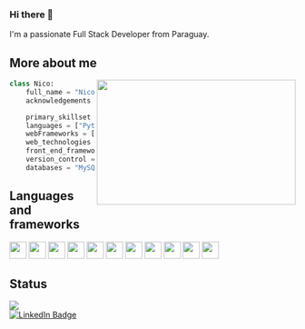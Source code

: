 ### Hi there 👋

I'm a passionate Full Stack Developer from Paraguay.

## More about me

<img align="right" width="350" height="220" src="https://i2.wp.com/allhtaccess.info/wp-content/uploads/2018/03/programming.gif?fit=1281%2C716&ssl=1" />

```python
class Nico:
    full_name = "Nicolás Dickel Storrer"
    acknowledgements = "Full Stack Developer"

    primary_skillset = "Web Development"
    languages = ["Python", "Javascript"]
    webFrameworks = ["Flask", "Django"]
    web_technologies = ["HTML", "CSS", "Bootstrap"]
    front_end_frameworks = "jQuery"
    version_control = ["Git", "GitHub"]
    databases = "MySQL"
```

## Languages and frameworks

<code><img height="30" src="https://raw.githubusercontent.com/yurijserrano/Github-Profile-Readme-Logos/042e36c55d4d757621dedc4f03108213fbb57ec4/programming%20languages/python.svg"></code>
<code><img height="30" src="https://raw.githubusercontent.com/yurijserrano/Github-Profile-Readme-Logos/042e36c55d4d757621dedc4f03108213fbb57ec4/programming%20languages/javascript.svg"></code>
<code><img height="30" src="https://raw.githubusercontent.com/yurijserrano/Github-Profile-Readme-Logos/042e36c55d4d757621dedc4f03108213fbb57ec4/frameworks/flask.svg"></code>
<code><img height="30" src="https://raw.githubusercontent.com/yurijserrano/Github-Profile-Readme-Logos/042e36c55d4d757621dedc4f03108213fbb57ec4/frameworks/django.svg"></code>
<code><img height="30" src="https://raw.githubusercontent.com/yurijserrano/Github-Profile-Readme-Logos/042e36c55d4d757621dedc4f03108213fbb57ec4/others/html.svg"></code>
<code><img height="30" src="https://raw.githubusercontent.com/yurijserrano/Github-Profile-Readme-Logos/042e36c55d4d757621dedc4f03108213fbb57ec4/others/css.svg"></code>
<code><img height="30" src="https://raw.githubusercontent.com/yurijserrano/Github-Profile-Readme-Logos/042e36c55d4d757621dedc4f03108213fbb57ec4/frameworks/boostrap.svg"></code>
<code><img height="30" src="https://raw.githubusercontent.com/yurijserrano/Github-Profile-Readme-Logos/042e36c55d4d757621dedc4f03108213fbb57ec4/frameworks/jquery.svg"></code>
<code><img height="30" src="https://raw.githubusercontent.com/yurijserrano/Github-Profile-Readme-Logos/042e36c55d4d757621dedc4f03108213fbb57ec4/others/git.svg"></code>
<code><img height="30" src="https://raw.githubusercontent.com/yurijserrano/Github-Profile-Readme-Logos/042e36c55d4d757621dedc4f03108213fbb57ec4/cloud/github.svg"></code>
<code><img height="30" src="https://raw.githubusercontent.com/yurijserrano/Github-Profile-Readme-Logos/042e36c55d4d757621dedc4f03108213fbb57ec4/text%20editors/vscode.svg"></code>

## Status

<a href="https://github.com/NicoDS9688">
  <img align="center" src="https://github-readme-stats.vercel.app/api/top-langs/?username=NicoDS9688&theme=dracula&hide_langs_below=1" />
</a>


[instagram]: https://www.instagram.com/dickeln/
[linkedin]: https://www.linkedin.com/in/nicol%C3%A1s-dickel-storrer-5905b4281/

<br>


<a href="https://www.linkedin.com/in/nicol%C3%A1s-dickel-storrer-5905b4281">
    <img src="https://img.shields.io/badge/LinkedIn-blue?style=for-the-badge&logo=linkedin&logoColor=white" alt="LinkedIn Badge"/>
</a>      

